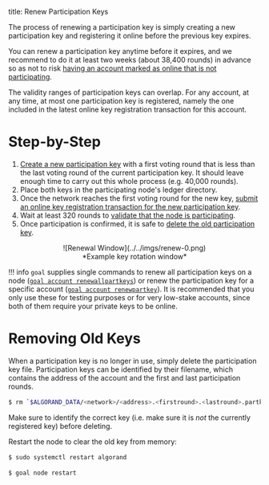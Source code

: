 title: Renew Participation Keys

The process of renewing a participation key is simply creating a new participation key and registering it online before the previous key expires.

You can renew a participation key anytime before it expires, and we recommend to do it at least two weeks (about 38,400 rounds) in advance so as not to risk [having an account marked as online that is not participating](./index.md#ensure-that-online-accounts-are-participating). 

The validity ranges of participation keys can overlap. For any account, at any time, at most one participation key is registered, namely the one included in the latest online key registration transaction for this account. 


# Step-by-Step
1. [Create a new participation key](./generate_keys.md) with a first voting round that is less than the last voting round of the current participation key. It should leave enough time to carry out this whole process (e.g. 40,000 rounds).
2. Place both keys in the participating node's ledger directory.
3. Once the network reaches the first voting round for the new key, [submit an online key registration transaction for the new participation key](./online.md).
4. Wait at least 320 rounds to [validate that the node is participating](./online.md#check-that-the-node-is-participating).
5. Once participation is confirmed, it is safe to [delete the old participation key](#removing-old-keys). 

<center> ![Renewal Window](../../imgs/renew-0.png) </center>
<center>*Example key rotation window* </center>

!!! info
	`goal` supplies single commands to renew all participation keys on a node ([`goal account renewallpartkeys`](../../../clis/goal/account/renewallpartkeys)) or renew the participation key for a specific account ([`goal account renewpartkey`](../../../clis/goal/account/renewpartkey)). It is recommended that you only use these for testing purposes or for very low-stake accounts, since both of them require your private keys to be online.

# Removing Old Keys

When a participation key is no longer in use, simply delete the participation key file. Participation keys can be identified by their filename, which contains the address of the account and the first and last participation rounds.

```bash
$ rm `$ALGORAND_DATA/<network>/<address>.<firstround>.<lastround>.partkey`
```
Make sure to identify the correct key (i.e. make sure it is _not_ the currently registered key) before deleting.

Restart the node to clear the old key from memory:

```bash tab="Debian/RPM"
$ sudo systemctl restart algorand
```

```bash tab="Mac/Other Linux Distros"
$ goal node restart
```
